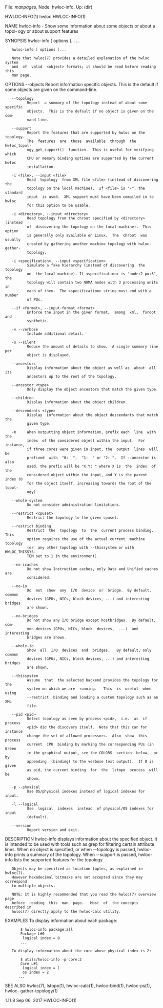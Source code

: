 File: *manpages*,  Node: hwloc-info,  Up: (dir)

HWLOC-INFO(1)                        hwloc                       HWLOC-INFO(1)



NAME
       hwloc-info - Show some information about some objects or about a topol‐
       ogy or about support features

SYNOPSIS
       hwloc-info [ options ]...  <object>...

       hwloc-info [ options ]...

       Note that hwloc(7) provides a detailed explanation of the hwloc  system
       and  of  valid  <object> formats; it should be read before reading this
       man page.

OPTIONS
       --objects
              Report information specific objects.  This  is  the  default  if
              some objects are given on the command-line.

       --topology
              Report  a summary of the topology instead of about some specific
              objects.  This is the default if no object is given on the  com‐
              mand-line.

       --support
              Report the features that are supported by hwloc on the topology.
              The  features  are  those  available  through  the  hwloc_topol‐
              ogy_get_support()  function.  This is useful for verifying which
              CPU or memory binding options are supported by the current hwloc
              installation.

       -i <file>, --input <file>
              Read  topology  from XML file <file> (instead of discovering the
              topology on the local machine).  If <file> is "-", the  standard
              input  is used.  XML support must have been compiled in to hwloc
              for this option to be usable.

       -i <directory>, --input <directory>
              Read topology from the chroot specified by <directory>  (instead
              of  discovering the topology on the local machine).  This option
              is generally only available on Linux.  The  chroot  was  usually
              created by gathering another machine topology with hwloc-gather-
              topology.

       -i <specification>, --input <specification>
              Simulate a fake hierarchy (instead of discovering  the  topology
              on  the local machine). If <specification> is "node:2 pu:3", the
              topology will contain two NUMA nodes with 3 processing units  in
              each of them.  The <specification> string must end with a number
              of PUs.

       --if <format>, --input-format <format>
              Enforce the input in the given format,  among  xml,  fsroot  and
              synthetic.

       -v --verbose
              Include additional detail.

       -s --silent
              Reduce the amount of details to show.  A single summary line per
              object is displayed.

       --ancestors
              Display information about the object as well as  about  all  its
              ancestors up to the root of the topology.

       --ancestor <type>
              Only display the object ancestors that match the given type.

       --children
              Display information about the object children.

       --descendants <type>
              Display  information about the object descendants that match the
              given type.

       -n     When outputting object information, prefix each  line  with  the
              index  of the considered object within the input.  For instance,
              if three cores were given in input, the  output  lines  will  be
              prefixed  with  "0:  ",  "1:  " or "2: ".  If --ancestor is also
              used, the prefix will be "X.Y: " where X is  the  index  of  the
              considered object within the input, and Y is the parent index (0
              for the object itself, increasing towards the root of the topol‐
              ogy).

       --whole-system
              Do not consider administration limitations.

       --restrict <cpuset>
              Restrict the topology to the given cpuset.

       --restrict binding
              Restrict  the  topology  to  the  current process binding.  This
              option requires the use of the actual current  machine  topology
              (or  any other topology with --thissystem or with HWLOC_THISSYS‐
              TEM set to 1 in the environment).

       --no-icaches
              Do not show Instruction caches, only Data and Unified caches are
              considered.

       --no-io
              Do  not  show  any  I/O  device  or  bridge.  By default, common
              devices (GPUs, NICs, block devices, ...) and interesting bridges
              are shown.

       --no-bridges
              Do not show any I/O bridge except hostbridges.  By default, com‐
              mon devices (GPUs, NICs, block  devices,  ...)  and  interesting
              bridges are shown.

       --whole-io
              Show  all  I/O  devices  and  bridges.   By default, only common
              devices (GPUs, NICs, block devices, ...) and interesting bridges
              are shown.

       --thissystem
              Assume  that  the selected backend provides the topology for the
              system on which we are  running.   This  is  useful  when  using
              --restrict  binding and loading a custom topology such as an XML
              file.

       --pid <pid>
              Detect topology as seen by process <pid>,  i.e.  as  if  process
              <pid> did the discovery itself.  Note that this can for instance
              change the set of allowed processors.  Also  show  this  process
              current  CPU  binding by marking the corresponding PUs (in Green
              in the graphical output, see the COLORS  section  below,  or  by
              appending  (binding) to the verbose text output).  If 0 is given
              as pid, the current binding  for  the  lstopo  process  will  be
              shown.

       -p --physical
              Use OS/physical indexes instead of logical indexes for input.

       -l --logical
              Use  logical  indexes  instead  of physical/OS indexes for input
              (default).

       --version
              Report version and exit.

DESCRIPTION
       hwloc-info displays information about  the  specified  object.   It  is
       intended  to  be  used  with  tools  such as grep for filtering certain
       attribute lines.  When no object is specified, or  when  --topology  is
       passed, hwloc-info prints a summary of the topology.  When --support is
       passed, hwloc-info lists the supported features for the topology.

       Objects may be specified as location tuples, as explained in  hwloc(7).
       However hexadecimal bitmasks are not accepted since they may correspond
       to multiple objects.

       NOTE: It is highly recommended that you read the hwloc(7) overview page
       before  reading  this  man  page.   Most  of  the concepts described in
       hwloc(7) directly apply to the hwloc-calc utility.

EXAMPLES
       To display information about each package:

           $ hwloc-info package:all
           Package L#0
            logical index = 0
           ...

       To display information about the core whose physical index is 2:

           $ utils/hwloc-info -p core:2
           Core L#1
            logical index = 1
            os index = 2
          ...

SEE ALSO
       hwloc(7), lstopo(1), hwloc-calc(1), hwloc-bind(1), hwloc-ps(1),  hwloc-
       gather-topology(1)




1.11.8                           Sep 06, 2017                    HWLOC-INFO(1)
